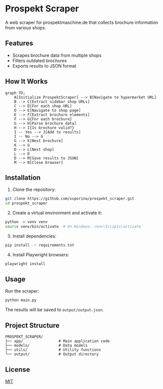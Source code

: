 # Prospekt Scraper

A web scraper for prospektmaschine.de that collects brochure information from various shops.

## Features

- Scrapes brochure data from multiple shops
- Filters outdated brochures
- Exports results to JSON format

## How It Works

```mermaid
graph TD;
    A[Initialize ProspektScraper] --> B[Navigate to hypermarket URL]
    B --> C[Extract sidebar shop URLs]
    C --> D[For each shop URL]
    D --> E[Navigate to shop page]
    E --> F[Extract brochure elements]
    F --> G{For each brochure}
    G --> H[Parse brochure data]
    H --> I{Is brochure valid?}
    I -- Yes --> J[Add to results]
    I -- No --> G
    G --> K[Next brochure]
    K --> G
    D --> L[Next shop]
    L --> D
    D --> M[Save results to JSON]
    M --> N[Close browser]
```

## Installation

1. Clone the repository:
```bash
git clone https://github.com/xsporina/prospekt_scraper.git
cd prospekt_scraper
```

2. Create a virtual environment and activate it:
```bash
python -m venv venv
source venv/bin/activate  # On Windows: venv\Scripts\activate
```

3. Install dependencies:
```bash
pip install -r requirements.txt
```

4. Install Playwright browsers:
```bash
playwright install
```

## Usage

Run the scraper:
```bash
python main.py
```

The results will be saved to `output/output.json`.

## Project Structure

```
PROSPEKT_SCRAPER/
├── app/                # Main application code
├── models/             # Data models
├── utils/              # Utility functions
└── output/             # Output directory
```

## License

[MIT](LICENSE)